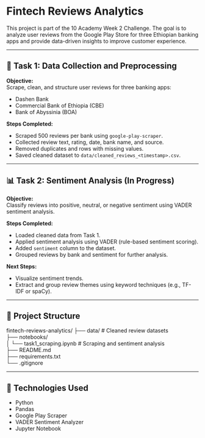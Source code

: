 # Fintech Reviews Analytics

This project is part of the 10 Academy Week 2 Challenge. The goal is to analyze user reviews from the Google Play Store for three Ethiopian banking apps and provide data-driven insights to improve customer experience.

---

## 📌 Task 1: Data Collection and Preprocessing

**Objective:**  
Scrape, clean, and structure user reviews for three banking apps:
- Dashen Bank
- Commercial Bank of Ethiopia (CBE)
- Bank of Abyssinia (BOA)

**Steps Completed:**
- Scraped 500 reviews per bank using `google-play-scraper`.
- Collected review text, rating, date, bank name, and source.
- Removed duplicates and rows with missing values.
- Saved cleaned dataset to `data/cleaned_reviews_<timestamp>.csv`.

---

## 📊 Task 2: Sentiment Analysis (In Progress)

**Objective:**  
Classify reviews into positive, neutral, or negative sentiment using VADER sentiment analysis.

**Steps Completed:**
- Loaded cleaned data from Task 1.
- Applied sentiment analysis using VADER (rule-based sentiment scoring).
- Added `sentiment` column to the dataset.
- Grouped reviews by bank and sentiment for further analysis.

**Next Steps:**
- Visualize sentiment trends.
- Extract and group review themes using keyword techniques (e.g., TF-IDF or spaCy).

---

## 📁 Project Structure

fintech-reviews-analytics/
├── data/ # Cleaned review datasets                                                                                                                                   
├── notebooks/                                                                                                                                   
│ └── task1_scraping.ipynb # Scraping and sentiment analysis                                                                                                                       
├── README.md                                                                                                                                   
├── requirements.txt                                                                                                                                   
└── .gitignore                                                                                                                                   

---

## 🚀 Technologies Used

- Python
- Pandas
- Google Play Scraper
- VADER Sentiment Analyzer
- Jupyter Notebook
